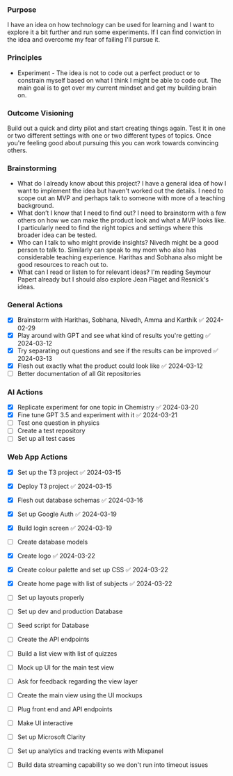 ### Purpose
I have an idea on how technology can be used for learning and I want to explore it a bit further and run some experiments. If I can find conviction in the idea and overcome my fear of failing I'll pursue it.

### Principles 
- Experiment - The idea is not to code out a perfect product or to constrain myself based on what I think I might be able to code out. The main goal is to get over my current mindset and get my building brain on.

### Outcome Visioning
Build out a quick and dirty pilot and start creating things again. Test it in one or two different settings with one or two different types of topics. Once you're feeling good about pursuing this you can work towards convincing others. 

### Brainstorming
- What do I already know about this project? I have a general idea of how I want to implement the idea but haven't worked out the details. I need to scope out an MVP and perhaps talk to someone with more of a teaching background. 
- What don’t I know that I need to find out? I need to brainstorm with a few others on how we can make the product look and what a MVP looks like. I particularly need to find the right topics and settings where this broader idea can be tested. 
- Who can I talk to who might provide insights? Nivedh might be a good person to talk to. Similarly can speak to my mom who also has considerable teaching experience. Harithas and Sobhana also might be good resources to reach out to. 
- What can I read or listen to for relevant ideas? I'm reading Seymour Papert already but I should also explore Jean Piaget and Resnick's ideas. 

### General Actions
- [x] Brainstorm with Harithas, Sobhana, Nivedh, Amma and Karthik ✅ 2024-02-29
- [x] Play around with GPT and see what kind of results you're getting ✅ 2024-03-12
- [x] Try separating out questions and see if the results can be improved ✅ 2024-03-13
- [x] Flesh out exactly what the product could look like ✅ 2024-03-12
- [ ] Better documentation of all Git repositories

### AI Actions
- [x] Replicate experiment for one topic in Chemistry ✅ 2024-03-20
- [x] Fine tune GPT 3.5 and experiment with it ✅ 2024-03-21
- [ ] Test one question in physics
- [ ] Create a test repository
- [ ] Set up all test cases

### Web App Actions
- [x] Set up the T3 project ✅ 2024-03-15
- [x] Deploy T3 project ✅ 2024-03-15
- [x] Flesh out database schemas ✅ 2024-03-16
- [x] Set up Google Auth ✅ 2024-03-19
- [x] Build login screen ✅ 2024-03-19
- [ ] Create database models
- [x] Create logo ✅ 2024-03-22
- [x] Create colour palette and set up CSS ✅ 2024-03-22
- [x] Create home page with list of subjects ✅ 2024-03-22
- [ ] Set up layouts properly
- [ ] Set up dev and production Database
- [ ] Seed script for Database
- [ ] Create the API endpoints
- [ ] Build a list view with list of quizzes 
- [ ] Mock up UI for the main test view 
- [ ] Ask for feedback regarding the view layer
- [ ] Create the main view using the UI mockups
- [ ] Plug front end and API endpoints
- [ ] Make UI interactive
- [ ] Set up Microsoft Clarity
- [ ] Set up analytics and tracking events with Mixpanel
- [ ] Build data streaming capability so we don't run into timeout issues


